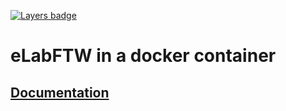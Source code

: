  [![Layers badge](https://images.microbadger.com/badges/image/elabftw/elabimg.svg)](https://microbadger.com/images/elabftw/elabimg)

# eLabFTW in a docker container

## [Documentation](https://doc.elabftw.net)
